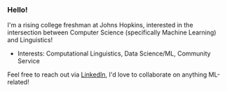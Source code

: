 ### Hello!

<!--
**t-nair/t-nair** is a ✨ _special_ ✨ repository because its `README.md` (this file) appears on your GitHub profile.

Here are some ideas to get you started:

- 🔭 I’m currently working on ...
- 🌱 I’m currently learning ...
- 👯 I’m looking to collaborate on ...
- 🤔 I’m looking for help with ...
- 💬 Ask me about ...
- 📫 How to reach me: ...
- 😄 Pronouns: ...
- ⚡ Fun fact: ...
-->
I'm a rising college freshman at Johns Hopkins, interested in the intersection between Computer Science (specifically Machine Learning) and Linguistics!
 - Interests: Computational Linguistics, Data Science/ML, Community Service


Feel free to reach out via [LinkedIn](https://www.linkedin.com/in/tanya-nair-617473287/), I'd love to collaborate on anything ML-related!
